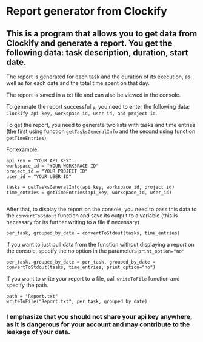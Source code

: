 # Report generator from Clockify

## This is a program that allows you to get data from Clockify and generate a report. You get the following data: task description, duration, start date.

The report is generated for each task and the duration of its execution, as well as for each date and the total time spent on that day.

The report is saved in a txt file and can also be viewed in the console.

To generate the report successfully, you need to enter the following data: ``Clockify api key, workspace id, user id, and project id``. 

To get the report, you need to generate two lists with tasks and time entries (the first using function ``getTasksGeneralInfo`` and the second using function ``getTimeEntries``)

For example:

```
api_key = "YOUR API KEY"
workspace_id = "YOUR WORKSPACE ID"
project_id = "YOUR PROJECT ID"
user_id = "YOUR USER ID"

tasks = getTasksGeneralInfo(api_key, workspace_id, project_id)
time_entries = getTimeEntries(api_key, workspace_id, user_id)
 
```
After that, to display the report on the console, you need to pass this data to the ``convertToStdout`` function and save its output to a variable (this is necessary for its further writing to a file if necessary)
```
per_task, grouped_by_date = convertToStdout(tasks, time_entries)
```
if you want to just pull data from the function without displaying a report on the console, specify the no option in the parameters ``print_option="no"``
```
per_task, grouped_by_date = per_task, grouped_by_date = convertToStdout(tasks, time_entries, print_option="no")
```

If you want to write your report to a file, call ``writeToFile`` function and specify the path. 
```
path = "Report.txt"
writeToFile("Report.txt", per_task, grouped_by_date)
```

### I emphasize that you should not share your api key anywhere, as it is dangerous for your account and may contribute to the leakage of your data.

